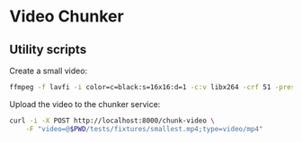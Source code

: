 # Video Chunker

## Utility scripts

Create a small video:

```bash
ffmpeg -f lavfi -i color=c=black:s=16x16:d=1 -c:v libx264 -crf 51 -preset veryslow -tune stillimage -movflags +faststart -pix_fmt yuv420p ./tests/fixtures/smallest.mp4
```

Upload the video to the chunker service:

```bash
curl -i -X POST http://localhost:8000/chunk-video \
    -F "video=@$PWD/tests/fixtures/smallest.mp4;type=video/mp4"
```
